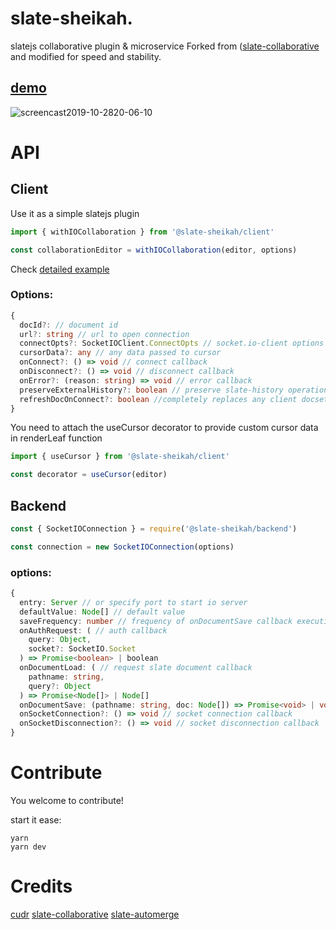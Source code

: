 # slate-sheikah.
slatejs collaborative plugin &amp; microservice
Forked from ([slate-collaborative](https://github.com/cudr/slate-collaborative) and modified for speed and stability.

## [demo](https://slate-sheikah.herokuapp.com/)
![screencast2019-10-2820-06-10](https://user-images.githubusercontent.com/23132107/67700384-ebff7280-f9be-11e9-9005-6ddadcafec47.gif)

# API

## Client

Use it as a simple slatejs plugin

```ts
import { withIOCollaboration } from '@slate-sheikah/client'

const collaborationEditor = withIOCollaboration(editor, options)
```

Check [detailed example](https://github.com/docket-hq/slate-sheikah/blob/master/packages/example/src/Client.tsx)

### Options:
```ts
{
  docId?: // document id
  url?: string // url to open connection
  connectOpts?: SocketIOClient.ConnectOpts // socket.io-client options
  cursorData?: any // any data passed to cursor
  onConnect?: () => void // connect callback
  onDisconnect?: () => void // disconnect callback
  onError?: (reason: string) => void // error callback
  preserveExternalHistory?: boolean // preserve slate-history operations form other clients
  refreshDocOnConnect?: boolean //completely replaces any client docsets on connection.
}
```

You need to attach the useCursor decorator to provide custom cursor data in renderLeaf function

```ts
import { useCursor } from '@slate-sheikah/client'

const decorator = useCursor(editor)
```



## Backend
```ts
const { SocketIOConnection } = require('@slate-sheikah/backend')

const connection = new SocketIOConnection(options)
```

### options:
```ts
{
  entry: Server // or specify port to start io server
  defaultValue: Node[] // default value
  saveFrequency: number // frequency of onDocumentSave callback execution in ms
  onAuthRequest: ( // auth callback
    query: Object,
    socket?: SocketIO.Socket
  ) => Promise<boolean> | boolean
  onDocumentLoad: ( // request slate document callback
    pathname: string,
    query?: Object
  ) => Promise<Node[]> | Node[]
  onDocumentSave: (pathname: string, doc: Node[]) => Promise<void> | void // save document callback
  onSocketConnection?: () => void // socket connection callback
  onSocketDisconnection?: () => void // socket disconnection callback
}
```

# Contribute

You welcome to contribute!

start it ease:
```
yarn
yarn dev
```
# Credits
  [cudr](https://github.com/cudr)
  [slate-collaborative](https://github.com/cudr/slate-collaborative)
  [slate-automerge](https://github.com/humandx/slate-automerge)
